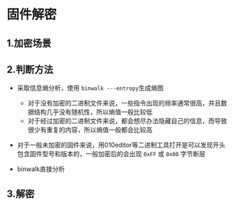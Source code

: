 # 固件解密

## 1.加密场景



## 2.判断方法

* 采取信息熵分析，使用 `binwalk ---entropy`生成熵图
  * 对于没有加密的二进制文件来说，一些指令出现的频率通常很高，并且数据结构几乎没有随机性，所以熵值一般比较低
  * 对于经过加密的二进制文件来说，都会想尽办法隐藏自己的信息，而导致很少有重复的内容，所以熵值一般都会比较高

* 对于一般未加密的固件来说，用010editor等二进制工具打开是可以发现开头包含固件型号和版本的，一般加密后的会出现 `0xFF` 或 `0x00` 字节断层
* binwalk直接分析

## 3.解密